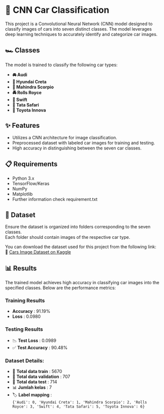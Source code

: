 # 🚗 CNN Car Classification

This project is a Convolutional Neural Network (CNN) model designed to classify images of cars into seven distinct classes. The model leverages deep learning techniques to accurately identify and categorize car images.

## 🏎️ Classes
The model is trained to classify the following car types:
- **🚘 Audi**
- **🚙 Hyundai Creta**
- **🚗 Mahindra Scorpio**
- **🚔 Rolls Royce**
- **🚖 Swift**
- **🚜 Tata Safari**
- **🚐 Toyota Innova**

## ✨ Features
- Utilizes a CNN architecture for image classification.
- Preprocessed dataset with labeled car images for training and testing.
- High accuracy in distinguishing between the seven car classes.

## 📋 Requirements
- Python 3.x
- TensorFlow/Keras
- NumPy
- Matplotlib
- Further information check requirement.txt

## 📂 Dataset

Ensure the dataset is organized into folders corresponding to the seven classes.  
Each folder should contain images of the respective car type.

You can download the dataset used for this project from the following link:  
🔗 [Cars Image Dataset on Kaggle](https://www.kaggle.com/datasets/kshitij192/cars-image-dataset)

## 📊 Results
The trained model achieves high accuracy in classifying car images into the specified classes. Below are the performance metrics:

### Training Results
- **Accuracy**         : 91.19%
- **Loss**             : 0.0980

### Testing Results
- 📉 **Test Loss**     : 0.0989
- ✅ **Test Accuracy** : 90.48%

### Dataset Details:
- 🔹 **Total data train**      : 5670  
- 🔹 **Total data validation** : 707  
- 🔹 **Total data test**       : 714  
- 📊 **Jumlah kelas**          : 7  
- 🏷️ **Label mapping**         :  
    `{'Audi': 0, 'Hyundai Creta': 1, 'Mahindra Scorpio': 2, 'Rolls Royce': 3, 'Swift': 4, 'Tata Safari': 5, 'Toyota Innova': 6}`